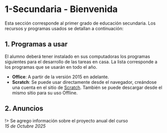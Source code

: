 # 1-Secundaria - Bienvenida

Esta sección corresponde al primer grado de educación secundaria. Los recursos y programas usados se detallan a continuación:

## 1. Programas a usar

El alumno deberá tener instalado en sus computadoras los programas siguientes para el desarrollo de las tareas en casa. La lista corresponde a los programas que se usarán en todo el año.

- **Office**: A partir de la versión 2015 en adelante.
- **Scratch**: Se puede usar directamente desde el navegador, creándose una cuenta en el sitio de [Scratch](https://scratch.mit.edu/). También se puede descargar desde el mismo sitio para su uso Offline.

## 2. Anuncios

!> Se agrego información sobre el proyecto anual del curso <br> <i>15 de Octubre 2025</i>
